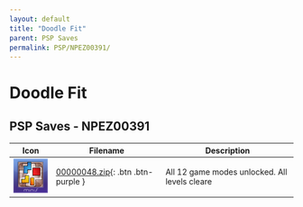 ```yaml
---
layout: default
title: "Doodle Fit"
parent: PSP Saves
permalink: PSP/NPEZ00391/
---
```

# Doodle Fit

## PSP Saves - NPEZ00391

| Icon | Filename | Description |
|------|----------|-------------|
| ![Doodle Fit](ICON0.PNG) | [00000048.zip](00000048.zip){: .btn .btn-purple } | All 12 game modes unlocked. All levels cleare |

